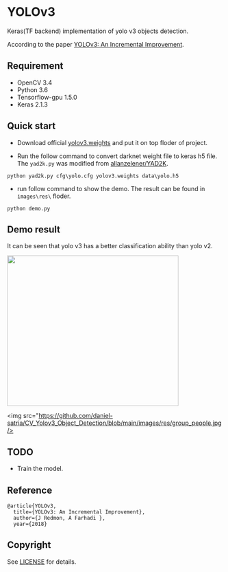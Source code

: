 # YOLOv3
Keras(TF backend) implementation of yolo v3 objects detection. 

According to the paper [YOLOv3: An Incremental Improvement](https://pjreddie.com/media/files/papers/YOLOv3.pdf).

## Requirement
- OpenCV 3.4
- Python 3.6    
- Tensorflow-gpu 1.5.0  
- Keras 2.1.3

## Quick start

- Download official [yolov3.weights](https://pjreddie.com/media/files/yolov3.weights) and put it on top floder of project.

- Run the follow command to convert darknet weight file to keras h5 file. The `yad2k.py` was modified from [allanzelener/YAD2K](https://github.com/allanzelener/YAD2K).
```
python yad2k.py cfg\yolo.cfg yolov3.weights data\yolo.h5
```

- run follow command to show the demo. The result can be found in `images\res\` floder.
```
python demo.py
```

## Demo result

It can be seen that yolo v3 has a better classification ability than yolo v2.

<img width="400" height="350" src="/images/res/group_people"/>

<img src="https://github.com/daniel-satria/CV_Yolov3_Object_Detection/blob/main/images/res/group_people.jpg/>


## TODO

- Train the model.

## Reference

	@article{YOLOv3,  
	  title={YOLOv3: An Incremental Improvement},  
	  author={J Redmon, A Farhadi },
	  year={2018}



## Copyright
See [LICENSE](LICENSE) for details.
